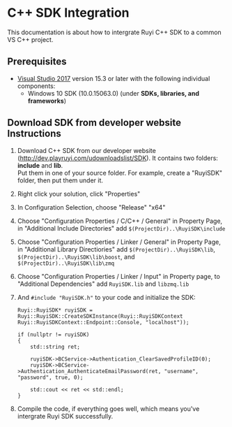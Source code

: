 # C++ SDK Integration

This documentation is about how to intergrate Ruyi C++ SDK to a common VS C++ project.

## Prerequisites

- [Visual Studio 2017](https://www.visualstudio.com/vs/community/) version 15.3 or later with the following individual components:
    - Windows 10 SDK (10.0.15063.0) (under __SDKs, libraries, and frameworks__)

## Download SDK from developer website Instructions

1. Download C++ SDK from our developer website (http://dev.playruyi.com/udownloadslist/SDK). It contains two folders: __include__ and __lib__.  
Put them in one of your source folder.  For example, create a "RuyiSDK" folder, then put them under it.

1. Right click your solution, click "Properties"

1. In Configuration Selection, choose "Release" "x64"

1. Choose "Configuration Properties / C/C++ / General" in Property Page, in "Additional Include Directories" add `$(ProjectDir)..\RuyiSDK\include` 

1. Choose "Configuration Properties / Linker / General" in Property Page, in "Additional Library Directiories" add `$(ProjectDir)..\RuyiSDK\lib`, `$(ProjectDir)..\RuyiSDK\lib\boost`, and `$(ProjectDir)..\RuyiSDK\lib\zmq`

1. Choose "Configuration Properties / Linker / Input" in Property page, to "Additional Dependencies" add `RuyiSDK.lib` and `libzmq.lib`

1. And `#include "RuyiSDK.h"` to your code and initialize the SDK:
    ```
    Ruyi::RuyiSDK* ruyiSDK = Ruyi::RuyiSDK::CreateSDKInstance(Ruyi::RuyiSDKContext Ruyi::RuyiSDKContext::Endpoint::Console, "localhost"));

    if (nullptr != ruyiSDK)
    {
        std::string ret;
        
        ruyiSDK->BCService->Authentication_ClearSavedProfileID(0);
        ruyiSDK->BCService->Authentication_AuthenticateEmailPassword(ret, "username", "password", true, 0);

        std::cout << ret << std::endl;
    }
    ```
1. Compile the code, if everything goes well, which means you've intergrate Ruyi SDK successfully.